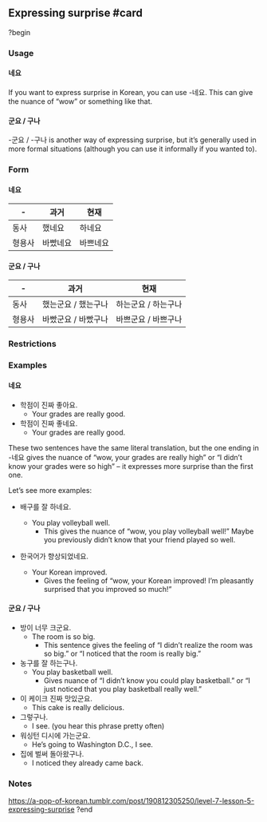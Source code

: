 ## Expressing surprise #card
?begin
### Usage
#### 네요
If you want to express surprise in Korean, you can use -네요. This can give the nuance of “wow” or something like that.
#### 군요 / 구나
-군요 / -구나 is another way of expressing surprise, but it’s generally used in more formal situations (although you can use it informally if you wanted to).
### Form
#### 네요
| -   | 과거   | 현재   |
| --- | ---- | ---- |
| 동사  | 했네요  | 하네요  |
| 형용사 | 바빴네요 | 바쁘네요 |

#### 군요 / 구나
| -   | 과거          | 현재          |
| --- | ----------- | ----------- |
| 동사  | 했는군요 / 했는구나 | 하는군요 / 하는구나 |
| 형용사 | 바빴군요 / 바빴구나 | 바쁘군요 / 바쁘구나 |
### Restrictions
### Examples
#### 네요
- 학점이 진짜 좋아요.
	- Your grades are really good.
- 학점이 진짜 좋네요. 
	- Your grades are really good.

These two sentences have the same literal translation, but the one ending in -네요 gives the nuance of “wow, your grades are really high” or “I didn’t know your grades were so high” – it expresses more surprise than the first one.

Let’s see more examples:

- 배구를 잘 하네요. 
	- You play volleyball well.
		- This gives the nuance of “wow, you play volleyball well!” Maybe you previously didn’t know that your friend played so well.

- 한국어가 향상되었네요. 
	- Your Korean improved.
		- Gives the feeling of “wow, your Korean improved! I’m pleasantly surprised that you improved so much!”
#### 군요 / 구나
- 방이 너무 크군요.
	- The room is so big.
		- This sentence gives the feeling of “I didn’t realize the room was so big.” or “I noticed that the room is really big.”
- 농구를 잘 하는구나. 
	- You play basketball well.
		- Gives nuance of “I didn’t know you could play basketball.” or “I just noticed that you play basketball really well.”
- 이 케이크 진짜 맛있군요. 
	- This cake is really delicious.
- 그렇구나.
	- I see. (you hear this phrase pretty often)
- 워싱턴 디시에 가는군요. 
	- He’s going to Washington D.C., I see.
- 집에 벌써 돌아왔구나.
	- I noticed they already came back.
### Notes
https://a-pop-of-korean.tumblr.com/post/190812305250/level-7-lesson-5-expressing-surprise
?end
